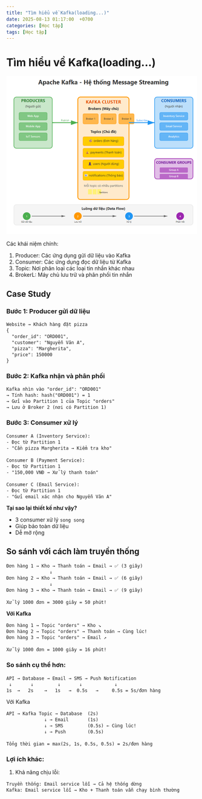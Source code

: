 ```yaml
---
title: "Tìm hiểu về Kafka(loading...)"
date: 2025-08-13 01:17:00  +0700
categories: [Học tập]
tags: [Học tập]
---
```



# Tìm hiểu về Kafka(loading...)

<p align="center">
  <img src="/assets/images/kafka/image.png" alt="Image title_1" />
</p>

Các khái niệm chính:

1. Producer: Các ứng dụng gửi dữ liệu vào Kafka
2. Consumer: Các ứng dụng đọc dữ liệu từ Kafka
3. Topic: Nơi phân loại các loại tin nhắn khác nhau
4. BrokerL: Máy chủ lưu trữ và phân phối tin nhắn

## Case Study

### Bước 1: Producer gửi dữ liệu

```
Website → Khách hàng đặt pizza
{
  "order_id": "ORD001",
  "customer": "Nguyễn Văn A",
  "pizza": "Margherita",
  "price": 150000
}
```

### Bước 2: Kafka nhận và phân phối

```
Kafka nhìn vào "order_id": "ORD001"
→ Tính hash: hash("ORD001") = 1
→ Gửi vào Partition 1 của Topic "orders"
→ Lưu ở Broker 2 (nơi có Partition 1)
```

### Bước 3: Consumer xử lý

```
Consumer A (Inventory Service):
- Đọc từ Partition 1
- "Cần pizza Margherita → Kiểm tra kho"

Consumer B (Payment Service):
- Đọc từ Partition 1
- "150,000 VNĐ → Xử lý thanh toán"

Consumer C (Email Service):
- Đọc từ Partition 1
- "Gửi email xác nhận cho Nguyễn Văn A"
```

**Tại sao lại thiết kế như vậy?**

- 3 consumer xử lý `song song`
- Giúp bảo toàn dữ liệu
- Dễ mở rộng

## So sánh với cách làm truyền thống

```
Đơn hàng 1 → Kho → Thanh toán → Email → ✅ (3 giây)
                ↓
Đơn hàng 2 → Kho → Thanh toán → Email → ✅ (6 giây)
                ↓
Đơn hàng 3 → Kho → Thanh toán → Email → ✅ (9 giây)

Xử lý 1000 đơn = 3000 giây = 50 phút!
```

**Với Kafka**

```
Đơn hàng 1 → Topic "orders" → Kho ↘
Đơn hàng 2 → Topic "orders" → Thanh toán → Cùng lúc!
Đơn hàng 3 → Topic "orders" → Email ↗

Xử lý 1000 đơn = 1000 giây = 16 phút!
```

### So sánh cụ thể hơn:

```
API → Database → Email → SMS → Push Notification
 ↓       ↓         ↓       ↓            ↓
1s  →   2s    →   1s   →  0.5s   →     0.5s = 5s/đơn hàng
```

Với Kafka

```
API → Kafka Topic → Database  (2s)
              ↓ → Email       (1s)
              ↓ → SMS         (0.5s) ← Cùng lúc!
              ↓ → Push        (0.5s)

Tổng thời gian = max(2s, 1s, 0.5s, 0.5s) = 2s/đơn hàng
```

### Lợi ích khác:

1. Khả năng chịu lỗi:

```
Truyền thống: Email service lỗi → Cả hệ thống dừng
Kafka: Email service lỗi → Kho + Thanh toán vẫn chạy bình thường
```

